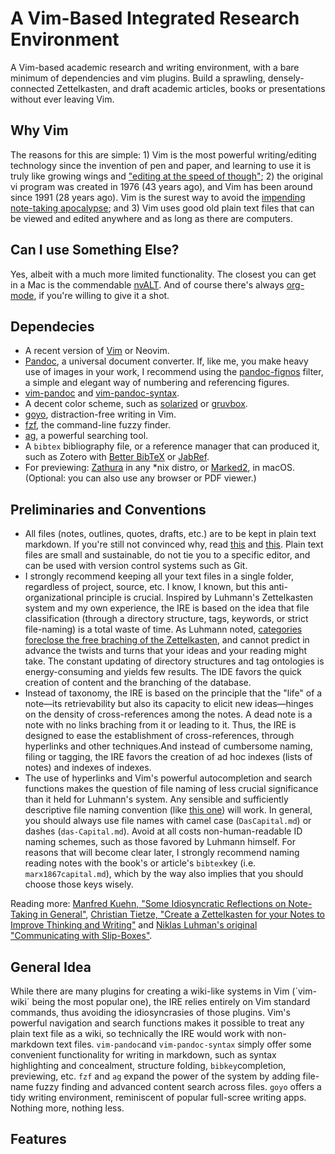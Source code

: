 # A Vim-Based Integrated Research Environment

A Vim-based academic research and writing environment, with a bare minimum of dependencies and vim plugins. Build a sprawling, densely-connected Zettelkasten, and draft academic articles, books or presentations without ever leaving Vim. 

## Why Vim

The reasons for this are simple: 1) Vim is the most powerful writing/editing technology since the invention of pen and paper, and learning to use it is truly like growing wings and ["editing at the speed of though"](https://vimeo.com/53144573); 2) the original vi program was created in 1976 (43 years ago), and Vim has been around since 1991 (28 years ago). Vim is the surest way to avoid the [impending note-taking apocalypse](https://medium.com/swlh/welcome-to-the-note-taking-apocalypse-64a74481a5ab); and 3) Vim uses good old plain text files that can be viewed and edited anywhere and as long as there are computers. 

## Can I use Something Else?

Yes, albeit with a much more limited functionality. The closest you can get in a Mac is the commendable [nvALT](https://brettterpstra.com/projects/nvalt/). And of course there's always [org-mode](https://orgmode.org/), if you're willing to give it a shot.

## Dependecies

- A recent version of [Vim](https://www.vim.org/) or Neovim.
- [Pandoc](https://pandoc.org), a universal document converter. If, like me, you make heavy use of images in your work, I recommend using the [pandoc-fignos](https://github.com/tomduck/pandoc-fignos) filter, a simple and elegant way of numbering and referencing figures. 
- [vim-pandoc](https://github.com/vim-pandoc/vim-pandoc) and [vim-pandoc-syntax](https://github.com/vim-pandoc/vim-pandoc-syntax).
- A decent color scheme, such as [solarized](https://github.com/altercation/vim-colors-solarized) or [gruvbox](https://github.com/morhetz/gruvbox).
- [goyo](https://github.com/junegunn/goyo.vim), distraction-free writing in Vim.
- [fzf](https://github.com/junegunn/fzf), the command-line fuzzy finder.
- [ag](https://github.com/ggreer/the_silver_searcher), a powerful searching tool.
- A `bibtex` bibliography file, or a reference manager that can produced it, such as Zotero with [Better BibTeX](https://github.com/retorquere/zotero-better-bibtex) or [JabRef](https://www.jabref.org/).
- For previewing: [Zathura](https://pwmt.org/projects/zathura/) in any *nix distro, or [Marked2](https://marked2app.com/), in macOS. (Optional: you can also use any browser or PDF viewer.)

## Preliminaries and Conventions

- All files (notes, outlines, quotes, drafts, etc.) are to be kept in plain text markdown. If you're still not convinced why, read [this](https://programminghistorian.org/en/lessons/sustainable-authorship-in-plain-text-using-pandoc-and-markdown) and [this](http://wcaleb.org/blog/my-academic-book-in-plain-text). Plain text files are small and sustainable, do not tie you to a specific editor, and can be used with version control systems such as Git.
- I strongly recommend keeping all your text files in a single folder, regardless of project, source, etc. I know, I known, but this anti-organizational principle is crucial. Inspired by Luhmann's Zettelkasten system and my own experience, the IRE is based on the idea that file classification (through a directory structure, tags, keywords, or strict file-naming) is a total waste of time. As Luhmann noted, [categories foreclose the free braching of the Zettelkasten](https://zettelkasten.de/posts/no-categories/), and cannot predict in advance the twists and turns that your ideas and your reading might take. The constant updating of directory structures and tag ontologies is energy-consuming and yields few results. The IDE favors the quick creation of content and the branching of the database.
- Instead of taxonomy, the IRE is based on the principle that the "life" of a note—its retrievability but also its capacity to elicit new ideas—hinges on the density of cross-references among the notes. A dead note is a note with no links braching from it or leading to it. Thus, the IRE is designed to ease the establishment of cross-references, through hyperlinks and other techniques.And instead of cumbersome naming, filing or tagging, the IRE favors the creation of ad hoc indexes (lists of notes) and indexes of indexes.
- The use of hyperlinks and Vim's powerful autocompletion and search functions makes the question of file naming of less crucial significance than it held for Luhmann's system. Any sensible and sufficiently descriptive file naming convention (like [this one](https://library.stanford.edu/research/data-management-services/data-best-practices/best-practices-file-naming)) will work. In general, you should always use file names with camel case (`DasCapital.md`) or dashes (`das-Capital.md`). Avoid at all costs non-human-readable ID naming schemes, such as those favored by Luhmann himself. For reasons that will become clear later, I strongly recommend naming reading notes with the book's or article's `bibtex`key (i.e. `marx1867capital.md`), which by the way also implies that you should choose those keys wisely.

Reading more: [Manfred Kuehn, "Some Idiosyncratic Reflections on Note-Taking in General"](https://www.connectedtext.com/manfred.php), [Christian Tietze, "Create a Zettelkasten for your Notes to Improve Thinking and Writing"](https://zettelkasten.de/posts/zettelkasten-improves-thinking-writing/) and [Niklas Luhman's original "Communicating with Slip-Boxes"](https://luhmann.surge.sh/communicating-with-slip-boxes). 

## General Idea

While there are many plugins for creating a wiki-like systems in Vim (´vim-wiki´ being the most popular one), the IRE relies entirely on Vim standard commands, thus avoiding the idiosyncrasies of those plugins. Vim's powerful navigation and search functions makes it possible to treat any plain text file as a wiki, so technically the IRE would work with non-markdown text files. `vim-pandoc`and `vim-pandoc-syntax` simply offer some convenient functionality for writing in markdown, such as syntax highlighting and concealment, structure folding, `bibkey`completion, previewing, etc. `fzf` and `ag` expand the power of the system by adding file-name fuzzy finding and advanced content search across files. `goyo` offers a tidy writing environment, reminiscent of popular full-scree writing apps. Nothing more, nothing less. 

## Features
